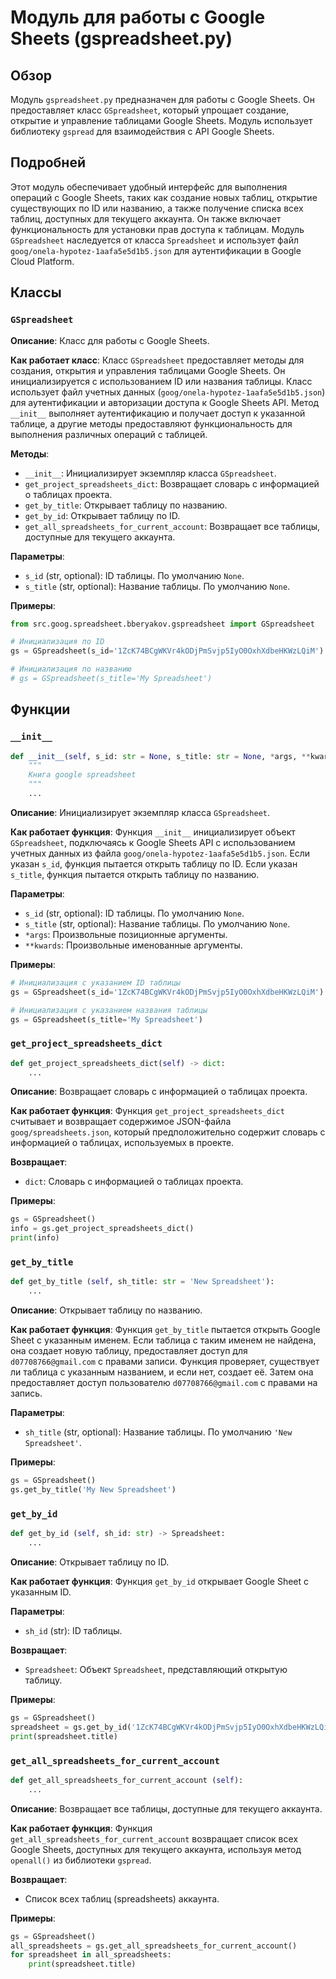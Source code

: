 # Модуль для работы с Google Sheets (gspreadsheet.py)

## Обзор

Модуль `gspreadsheet.py` предназначен для работы с Google Sheets. Он предоставляет класс `GSpreadsheet`, который упрощает создание, открытие и управление таблицами Google Sheets. Модуль использует библиотеку `gspread` для взаимодействия с API Google Sheets.

## Подробней

Этот модуль обеспечивает удобный интерфейс для выполнения операций с Google Sheets, таких как создание новых таблиц, открытие существующих по ID или названию, а также получение списка всех таблиц, доступных для текущего аккаунта. Он также включает функциональность для установки прав доступа к таблицам.  Модуль `GSpreadsheet` наследуется от класса `Spreadsheet` и использует файл `goog/onela-hypotez-1aafa5e5d1b5.json` для аутентификации в Google Cloud Platform.

## Классы

### `GSpreadsheet`

**Описание**: Класс для работы с Google Sheets.

**Как работает класс**:
Класс `GSpreadsheet` предоставляет методы для создания, открытия и управления таблицами Google Sheets. Он инициализируется с использованием ID или названия таблицы.  Класс использует файл учетных данных (`goog/onela-hypotez-1aafa5e5d1b5.json`) для аутентификации и авторизации доступа к Google Sheets API.  Метод `__init__` выполняет аутентификацию и получает доступ к указанной таблице, а другие методы предоставляют функциональность для выполнения различных операций с таблицей.

**Методы**:
- `__init__`: Инициализирует экземпляр класса `GSpreadsheet`.
- `get_project_spreadsheets_dict`: Возвращает словарь с информацией о таблицах проекта.
- `get_by_title`: Открывает таблицу по названию.
- `get_by_id`: Открывает таблицу по ID.
- `get_all_spreadsheets_for_current_account`: Возвращает все таблицы, доступные для текущего аккаунта.

**Параметры**:
- `s_id` (str, optional): ID таблицы. По умолчанию `None`.
- `s_title` (str, optional): Название таблицы. По умолчанию `None`.

**Примеры**:

```python
from src.goog.spreadsheet.bberyakov.gspreadsheet import GSpreadsheet

# Инициализация по ID
gs = GSpreadsheet(s_id='1ZcK74BCgWKVr4kODjPmSvjp5IyO0OxhXdbeHKWzLQiM')

# Инициализация по названию
# gs = GSpreadsheet(s_title='My Spreadsheet')
```

## Функции

### `__init__`

```python
def __init__(self, s_id: str = None, s_title: str = None, *args, **kwards):
    """
    Книга google spreadsheet
    """
    ...
```

**Описание**: Инициализирует экземпляр класса `GSpreadsheet`.

**Как работает функция**:
Функция `__init__` инициализирует объект `GSpreadsheet`, подключаясь к Google Sheets API с использованием учетных данных из файла `goog/onela-hypotez-1aafa5e5d1b5.json`. Если указан `s_id`, функция пытается открыть таблицу по ID. Если указан `s_title`, функция пытается открыть таблицу по названию.

**Параметры**:
- `s_id` (str, optional): ID таблицы. По умолчанию `None`.
- `s_title` (str, optional): Название таблицы. По умолчанию `None`.
- `*args`: Произвольные позиционные аргументы.
- `**kwards`: Произвольные именованные аргументы.

**Примеры**:
```python
# Инициализация с указанием ID таблицы
gs = GSpreadsheet(s_id='1ZcK74BCgWKVr4kODjPmSvjp5IyO0OxhXdbeHKWzLQiM')

# Инициализация с указанием названия таблицы
gs = GSpreadsheet(s_title='My Spreadsheet')
```

### `get_project_spreadsheets_dict`

```python
def get_project_spreadsheets_dict(self) -> dict:
    ...
```

**Описание**: Возвращает словарь с информацией о таблицах проекта.

**Как работает функция**:
Функция `get_project_spreadsheets_dict` считывает и возвращает содержимое JSON-файла `goog/spreadsheets.json`, который предположительно содержит словарь с информацией о таблицах, используемых в проекте.

**Возвращает**:
- `dict`: Словарь с информацией о таблицах проекта.

**Примеры**:
```python
gs = GSpreadsheet()
info = gs.get_project_spreadsheets_dict()
print(info)
```

### `get_by_title`

```python
def get_by_title (self, sh_title: str = 'New Spreadsheet'):
    ...
```

**Описание**: Открывает таблицу по названию.

**Как работает функция**:
Функция `get_by_title` пытается открыть Google Sheet с указанным именем. Если таблица с таким именем не найдена, она создает новую таблицу, предоставляет доступ для `d07708766@gmail.com` с правами записи.
    Функция проверяет, существует ли таблица с указанным названием, и если нет, создает её. Затем она предоставляет доступ пользователю `d07708766@gmail.com` с правами на запись.

**Параметры**:
- `sh_title` (str, optional): Название таблицы. По умолчанию `'New Spreadsheet'`.

**Примеры**:
```python
gs = GSpreadsheet()
gs.get_by_title('My New Spreadsheet')
```

### `get_by_id`

```python
def get_by_id (self, sh_id: str) -> Spreadsheet:
    ...
```

**Описание**: Открывает таблицу по ID.

**Как работает функция**:
Функция `get_by_id` открывает Google Sheet с указанным ID.

**Параметры**:
- `sh_id` (str): ID таблицы.

**Возвращает**:
- `Spreadsheet`: Объект `Spreadsheet`, представляющий открытую таблицу.

**Примеры**:
```python
gs = GSpreadsheet()
spreadsheet = gs.get_by_id('1ZcK74BCgWKVr4kODjPmSvjp5IyO0OxhXdbeHKWzLQiM')
print(spreadsheet.title)
```

### `get_all_spreadsheets_for_current_account`

```python
def get_all_spreadsheets_for_current_account (self):
    ...
```

**Описание**: Возвращает все таблицы, доступные для текущего аккаунта.

**Как работает функция**:
Функция `get_all_spreadsheets_for_current_account` возвращает список всех Google Sheets, доступных для текущего аккаунта, используя метод `openall()` из библиотеки `gspread`.

**Возвращает**:
- Список всех таблиц (spreadsheets) аккаунта.

**Примеры**:
```python
gs = GSpreadsheet()
all_spreadsheets = gs.get_all_spreadsheets_for_current_account()
for spreadsheet in all_spreadsheets:
    print(spreadsheet.title)